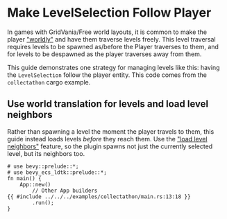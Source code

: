 # Make LevelSelection Follow Player
In games with GridVania/Free world layouts, it is common to make the player ["worldly"](../explanation/anatomy-of-the-world.html#worldly-entities) and have them traverse levels freely.
This level traversal requires levels to be spawned as/before the Player traverses to them, and for levels to be despawned as the player traverses away from them.

This guide demonstrates one strategy for managing levels like this: having the `LevelSelection` follow the player entity.
This code comes from the `collectathon` cargo example.

## Use world translation for levels and load level neighbors
Rather than spawning a level the moment the player travels to them, this guide instead loads levels *before* they reach them.
Use the ["load level neighbors"](../explanation/level-selection.html#levelselection-resource) feature, so the plugin spawns not just the currently selected level, but its neighbors too.
```rust,no_run
# use bevy::prelude::*;
# use bevy_ecs_ldtk::prelude::*;
fn main() {
    App::new()
        // Other App builders
{{ #include ../../../examples/collectathon/main.rs:13:18 }}
        .run();
}
```
